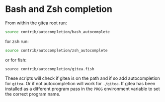 Bash and Zsh completion
=======================

From within the gitea root run:

```bash
source contrib/autocompletion/bash_autocomplete
```

for zsh run:

```zsh
source contrib/autocompletion/zsh_autocomplete
```

or for fish:

```fish
source contrib/autocompletion/gitea.fish
```

These scripts will check if gitea is on the path and if so add autocompletion for `gitea`. Or if not autocompletion will work for `./gitea`.
If gitea has been installed as a different program pass in the `PROG` environment variable to set the correct program name.
